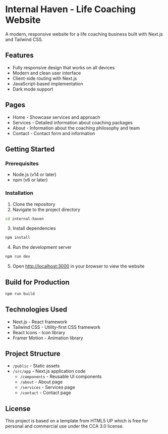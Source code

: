# Internal Haven - Life Coaching Website

A modern, responsive website for a life coaching business built with Next.js and Tailwind CSS.

## Features

- Fully responsive design that works on all devices
- Modern and clean user interface
- Client-side routing with Next.js
- JavaScript-based implementation
- Dark mode support

## Pages

- Home - Showcase services and approach
- Services - Detailed information about coaching packages
- About - Information about the coaching philosophy and team
- Contact - Contact form and information

## Getting Started

### Prerequisites

- Node.js (v14 or later)
- npm (v6 or later)

### Installation

1. Clone the repository
2. Navigate to the project directory
```bash
cd internal-haven
```

3. Install dependencies
```bash
npm install
```

4. Run the development server
```bash
npm run dev
```

5. Open [http://localhost:3000](http://localhost:3000) in your browser to view the website

## Build for Production

```bash
npm run build
```

## Technologies Used

- Next.js - React framework
- Tailwind CSS - Utility-first CSS framework
- React Icons - Icon library
- Framer Motion - Animation library

## Project Structure

- `/public` - Static assets
- `/src/app` - Next.js application code
  - `/components` - Reusable UI components
  - `/about` - About page
  - `/services` - Services page
  - `/contact` - Contact page

## License

This project is based on a template from HTML5 UP which is free for personal and commercial use under the CCA 3.0 license.
